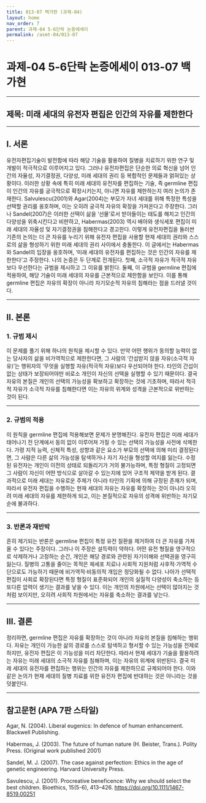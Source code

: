 ```yaml
---
title: 013-07 백가현 (과제-04)
layout: home
nav_order: 7
parent: 과제-04 5-6단락 논증에세이
permalink: /asmt-04/013-07
---
```


# 과제-04 5-6단락 논증에세이 013-07 백가현 

---

## 제목: 미래 세대의 유전자 편집은 인간의 자유를 제한한다

---

## I. 서론

유전자편집기술이 발전함에 따라 해당 기술을 활용하여 질병을 치료하기 위한 연구 및 개발이 적극적으로 이루어지고 있다. 그러나 유전자편집은 단순한 의료 혁신을 넘어 인간의 자율성, 자기결정권, 다양성, 미래 세대의 권리 등 복합적인 문제들과 얽혀있는 상황이다. 이러한 상황 속에 특히 미래 세대의 유전자를 편집하는 기술, 즉 germline 편집이 인간의 자유를 궁극적으로 확장시키는지, 아니면 자유를 제한하는지 여러 논의가 존재한다. Salvulescu(2001)와 Agar(2004)는 부모가 자녀 세대를 위해 특정한 특성을 선택할 권리를 옹호하며, 이는 오히려 궁극적 자유의 확장을 가져온다고 주장한다. 그러나 Sandel(2007)은 이러한 선택이 삶을 ‘선물’로서 받아들이는 태도를 해치고 인간의 다양성을 위축시킨다고 비판하고, Habermas(2003) 역시 배아와 생식세포 편집이 미래 세대의 자율성 및 자기결정권을 침해한다고 경고한다. 이렇게 유전자편집을 둘러싼 기존의 논의는 더 큰 자유를 누리기 위해 유전자 편집을 사용할 현재 세대의 권리와 스스로의 삶을 형성하기 위한 미래 세대의 권리 사이에서 충돌한다. 이 글에서는 Habermas와 Sandel의 입장을 옹호하며, ‘미래 세대의 유전자를 편집하는 것은 인간의 자유를 제한한다’고 주장한다. 나의 논증은 두 단계로 전개된다. 첫째, 소극적 자유가 적극적 자유보다 우선한다는 규범을 제시하고 그 이유를 밝힌다. 둘째, 이 규범을 germline 편집에 적용하여, 해당 기슐이 미래 세대의 자유를 근본적으로 제한함을 보인다. 이를 통해 germline 편집은 자유의 확장이 아니라 자기모순적 자유의 침해라는 점을 드러낼 것이다. 

---

## II. 본론

### 1. 규범 제시 

이 문제를 풀기 위해 하나의 원칙을 제시할 수 있다. 만약 어떤 행위가 동의할 능력이 없는 당사자의 삶을 비가역적으로 제한한다면, 그 사람의 ‘간섭받지 않을 자유(소극적 자유)’는 행위자의 ‘무엇을 실행할 자유(적극적 자유)보다 우선되어야 한다. 타인의 간섭이 없는 상태가 보장되어야만 비로소 개인이 자신의 선택을 실행할 수 있기 때문이다. 결국 자유의 본질은 개인의 선택의 가능성을 확보하고 확장하는 것에 기초하며, 따라서 적극적 자유가 소극적 자유를 침해한다면 이는 자유의 위계와 성격을 근본적으로 위반하는 것이 된다. 

---

### 2. 규범의 적용

이 원칙을 germline 편집에 적용해보면 문제가 분명해진다. 유전자 편집은 미래 세대가 태어나기 전 단계에서 동의 없이 이루어져 가질 수 있는 선택의 가능성을 사전에 삭제한다. 가령 지적 능력, 신체적 특성, 성향과 같은 요소가 부모의 선택에 의해 미리 결정된다면, 그 사람은 다른 삶의 가능성을 탐색하거나 자기 자신을 형성할 여지를 잃는다. 수정된 유전자는 개인이 이전의 상태로 되돌리기가 거의 불가능하며, 특정 형질이 고정되면 그 사람이 자신이 어떤 방식으로 살아갈 수 있는지에 있어 구조적 제약을 받게 된다. 결과적으로 미래 세대는 자유로운 주체가 아니라 타인의 기획에 의해 규정된 존재가 되며, 따라서 유전자 편집을 수행하는 현재 세대의 자유는 자유를 확장하는 것이 아니라 오히려 미래 세대의 자유를 제한하게 되고, 이는 본질적으로 자유의 성격에 위반하는 자기모순에 불과하다. 

---

### 3. 반론과 재반박 

흔히 제기되는 반론은 germline 편집이 특정 유전 질환을 제거하여 더 큰 자유를 가져올 수 있다는 주장이다. 그러나 이 주장은 설득력이 약하다. 어떤 유전 형질을 영구적으로 삭제하거나 고정하는 순간, 개인은 해당 경로와 관련된 자기이해와 선택권을 영구히 잃는다. 질병의 고통을 줄이는 목적은 체세포 치료나 사회적 지원처럼 사후적·가역적 수단으로도 가능하기 때문에 비가역적·비동의적 개입은 정당화될 수 없다. 나아가 선택적 편집이 사회로 확장된다면 특정 형질이 표준화되어 개인의 실질적 다양성이 축소하는 등 또다른 압력이 생기는 결과를 낳을 수 있다. 이는 개인의 차원에서는 선택이 많아지는 것처럼 보이지만, 오히려 사회적 차원에서는 자유를 축소하는 결과를 낳는다. 

---

## III. 결론 

정리하면, germline 편집은 자유를 확장하는 것이 아니라 자유의 본질을 침해하는 행위다. 자유는 개인이 가능한 삶의 경로를 스스로 탐색하고 형서할 수 있는 가능성을 전제로 하지만, 유전자 편집은 이 가능성을 미리 차단한다. 따라서 현재 세대가 기술을 활용하려는 자유는 미래 세대의 소극적 자유를 침해하며, 이는 자유의 위계에 위반된다. 결국 미래 세대의 유전자를 편집하는 행위는 인간의 자유를 제한하므로 규제되어야 한다. 이와 같은 논의가 현재 세대의 질병 치료를 위한 유전자 편집에 반대하는 것은 아니라는 것을 덧붙인다. 

---

## 참고문헌 (APA 7판 스타일)

Agar, N. (2004). Liberal eugenics: In defence of human enhancement. Blackwell Publishing.

Habermas, J. (2003). The future of human nature (H. Beister, Trans.). Polity Press. (Original work published 2001)

Sandel, M. J. (2007). The case against perfection: Ethics in the age of genetic engineering. Harvard University Press.

Savulescu, J. (2001). Procreative beneficence: Why we should select the best children. Bioethics, 15(5-6), 413–426. https://doi.org/10.1111/1467-8519.00251

